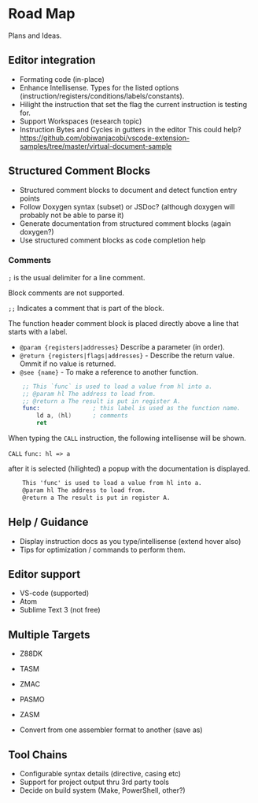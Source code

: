# Road Map

Plans and Ideas.

## Editor integration

* Formating code (in-place)
* Enhance Intellisense. Types for the listed options (instruction/registers/conditions/labels/constants).
* Hilight the instruction that set the flag the current instruction is testing for.
* Support Workspaces (research topic)
* Instruction Bytes and Cycles in gutters in the editor
    This could help? https://github.com/obiwanjacobi/vscode-extension-samples/tree/master/virtual-document-sample

## Structured Comment Blocks

* Structured comment blocks to document and detect function entry points
* Follow Doxygen syntax (subset) or JSDoc? (although doxygen will probably not be able to parse it)
* Generate documentation from structured comment blocks (again doxygen?)
* Use structured comment blocks as code completion help

### Comments

`;` is the usual delimiter for a line comment.

Block comments are not supported.

`;;` Indicates a comment that is part of the block.

The function header comment block is placed directly above a line that starts with a label.

* `@param {registers|addresses}` Describe a parameter (in order).
* `@return {registers|flags|addresses}` - Describe the return value. Ommit if no value is returned.
* `@see {name}` - To make a reference to another function.

```asm
    ;; This `func` is used to load a value from hl into a.
    ;; @param hl The address to load from.
    ;; @return a The result is put in register A.
    func:               ; this label is used as the function name.
        ld a, (hl)      ; comments
        ret
```

When typing the `CALL` instruction, the following intellisense will be shown.

`CALL` `func: hl => a`

after it is selected (hilighted) a popup with the documentation is displayed.

```txt
    This 'func' is used to load a value from hl into a.
    @param hl The address to load from.
    @return a The result is put in register A.
```

## Help / Guidance

* Display instruction docs as you type/intellisense (extend hover also)
* Tips for optimization / commands to perform them.

## Editor support

* VS-code (supported)
* Atom
* Sublime Text 3 (not free)

## Multiple Targets

* Z88DK
* TASM
* ZMAC
* PASMO
* ZASM

* Convert from one assembler format to another (save as)

## Tool Chains

* Configurable syntax details (directive, casing etc)
* Support for project output thru 3rd party tools
* Decide on build system (Make, PowerShell, other?)
